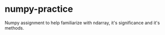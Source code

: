 # numpy-practice
Numpy assignment to help familiarize with ndarray, it's significance and it's methods.
